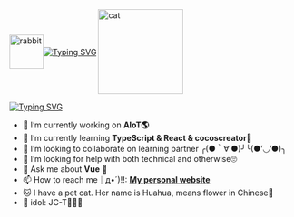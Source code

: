 <div style="display:flex;align-items:center"> 
  <a href="#">
    <img src="https://cetacea-1304984885.cos.ap-shanghai.myqcloud.com/others/rabbit.gif" width="60" alt="rabbit"/>
  </a>
  <a href="#">
    <img src="https://readme-typing-svg.demolab.com?font=Fira+Code&weight=600&pause=1000&random=false&width=435&lines=Hi+guys%EF%BC%8CI'm+Ying" alt="Typing SVG" />
  </a>
  <a href="#">
    <img align="right" src="https://media.giphy.com/media/EKN5g1SnExsobAER1U/giphy.gif" width="150" alt="cat"/>
  </a>
</div>

[![Typing SVG](https://readme-typing-svg.demolab.com?font=Fira+Code&weight=600&size=18&pause=1000&color=FFE105&center=true&vCenter=true&repeat=false&random=false&width=435&height=30&lines=Here+are+some+ideas+to+get+you+started)](https://git.io/typing-svg)

- 🔭 I’m currently working on **AIoT🌎**
- 🌱 I’m currently learning **TypeScript & React & cocoscreator🦝**
- 👯 I’m looking to collaborate on learning partner ╭(●｀∀′●)╯╰(●’◡’●)╮
- 🤔 I’m looking for help with both technical and otherwise🙄
- 💬 Ask me about **Vue** 🙉
- 📫 How to reach me｜д•´)!!: **[My personal website](https://basilosauridae.github.io/)**
- 🐱 I have a pet cat. Her name is Huahua, means flower in Chinese🌺
- 🥰 idol: JC-T💓💘💕

